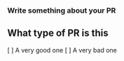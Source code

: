 ### Write something about your PR

## What type of PR is this

[ ] A very good one
[ ] A very bad one
